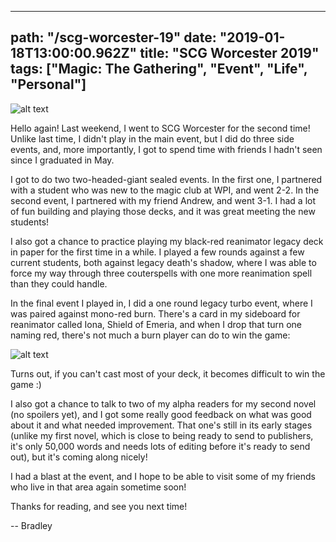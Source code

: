 ---
path: "/scg-worcester-19"
date: "2019-01-18T13:00:00.962Z"
title: "SCG Worcester 2019"
tags: ["Magic: The Gathering", "Event", "Life", "Personal"]
------
![alt text](https://static.starcitygames.com/www/images/article/scgtourplaymattransparentlegacy.png "SCG Worcester 2019")

Hello again! Last weekend, I went to SCG Worcester for the second time! Unlike last time, I didn't play in the main event, but I did do three side events, and, more importantly, I got to spend time with friends I hadn't seen since I graduated in May.

I got to do two two-headed-giant sealed events. In the first one, I partnered with a student who was new to the magic club at WPI, and went 2-2. In the second event, I partnered with my friend Andrew, and went 3-1. I had a lot of fun building and playing those decks, and it was great meeting the new students!

I also got a chance to practice playing my black-red reanimator legacy deck in paper for the first time in a while. I played a few rounds against a few current students, both against legacy death's shadow, where I was able to force my way through three couterspells with one more reanimation spell than they could handle.

In the final event I played in, I did a one round legacy turbo event, where I was paired against mono-red burn. There's a card in my sideboard for reanimator called Iona, Shield of Emeria, and when I drop that turn one naming red, there's not much a burn player can do to win the game:

![alt text](https://img.scryfall.com/cards/large/en/mm2/20.jpg?1517813031 "Iona, Shield of Emeria")

Turns out, if you can't cast most of your deck, it becomes difficult to win the game :)

I also got a chance to talk to two of my alpha readers for my second novel (no spoilers yet), and I got some really good feedback on what was good about it and what needed improvement. That one's still in its early stages (unlike my first novel, which is close to being ready to send to publishers, it's only 50,000 words and needs lots of editing before it's ready to send out), but it's coming along nicely!

I had a blast at the event, and I hope to be able to visit some of my friends who live in that area again sometime soon!

Thanks for reading, and see you next time!

-- Bradley